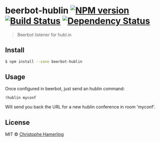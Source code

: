 # beerbot-hublin [![NPM version][npm-image]][npm-url] [![Build Status][travis-image]][travis-url] [![Dependency Status][daviddm-image]][daviddm-url]
> Beerbot listener for hubl.in


## Install

```sh
$ npm install --save beerbot-hublin
```

## Usage

Once configured in beerbot, just send an hublin command:

```
!hublin myconf
```

Will send you back the URL for a new hublin conference in room 'myconf'.

## License

MIT © [Christophe Hamerling](http://chamerling.github.io)


[npm-image]: https://badge.fury.io/js/beerbot-hublin.svg
[npm-url]: https://npmjs.org/package/beerbot-hublin
[travis-image]: https://travis-ci.org/chamerling/beerbot-hublin.svg?branch=master
[travis-url]: https://travis-ci.org/chamerling/beerbot-hublin
[daviddm-image]: https://david-dm.org/chamerling/beerbot-hublin.svg?theme=shields.io
[daviddm-url]: https://david-dm.org/chamerling/beerbot-hublin
